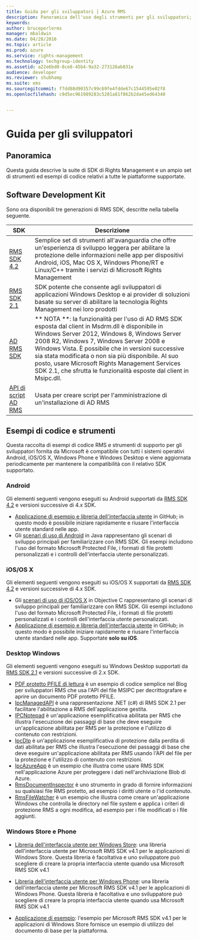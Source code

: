 ```yaml
---
title: Guida per gli sviluppatori | Azure RMS
description: Panoramica dell'uso degli strumenti per gli sviluppatori; SDK, librerie aggiuntive ed esempi di codice.
keywords: 
author: bruceperlerms
manager: mbaldwin
ms.date: 04/28/2016
ms.topic: article
ms.prod: azure
ms.service: rights-management
ms.technology: techgroup-identity
ms.assetid: a22e6bd0-8ce8-45b4-9a32-273126ab831e
audience: developer
ms.reviewer: shubhamp
ms.suite: ems
ms.sourcegitcommit: f7dd88d90357c99c69fe4fdde67c1544595e02f8
ms.openlocfilehash: c9d5ec961989283c5201a81f862b2da45ed64340


---
```


# Guida per gli sviluppatori

## Panoramica ##
Questa guida descrive la suite di SDK di Rights Management e un ampio set di strumenti ed esempi di codice relativi a tutte le piattaforme supportate. 

## Software Development Kit ##
Sono ora disponibili tre generazioni di RMS SDK, descritte nella tabella seguente.

| SDK | Descrizione |
|------|---------|
| [RMS SDK 4.2](active-directory-rights-management-services-multi-platform-thin-client-sdk-portal.md) | Semplice set di strumenti all'avanguardia che offre un'esperienza di sviluppo leggera per abilitare la protezione delle informazioni nelle app per dispositivi Android, iOS, Mac OS X, Windows Phone/RT e Linux/C++ tramite i servizi di Microsoft Rights Management |
| [RMS SDK 2.1](microsoft-information-protection-and-control-client-portal.md) | SDK potente che consente agli sviluppatori di applicazioni Windows Desktop e ai provider di soluzioni basate su server di abilitare la tecnologia Rights Management nei loro prodotti|
|[AD RMS SDK](https://msdn.microsoft.com/library/cc530379(v=vs.85).aspx)|** NOTA **: la funzionalità per l'uso di AD RMS SDK esposta dal client in Msdrm.dll è disponibile in Windows Server 2012, Windows 8, Windows Server 2008 R2, Windows 7, Windows Server 2008 e Windows Vista. È possibile che in versioni successive sia stata modificata o non sia più disponibile. Al suo posto, usare Microsoft Rights Management Services SDK 2.1, che sfrutta le funzionalità esposte dal client in Msipc.dll.|
|[API di script AD RMS](https://msdn.microsoft.com/en-us/library/bb968797(v=vs.85).aspx)| Usata per creare script per l'amministrazione di un'installazione di AD RMS|

## Esempi di codice e strumenti
Questa raccolta di esempi di codice RMS e strumenti di supporto per gli sviluppatori fornita da Microsoft è compatibile con tutti i sistemi operativi Android, iOS/OS X, Windows Phone e Windows Desktop e viene aggiornata periodicamente per mantenere la compatibilità con il relativo SDK supportato.

### Android

Gli elementi seguenti vengono eseguiti su Android supportati da [RMS SDK 4.2](active-directory-rights-management-services-multi-platform-thin-client-sdk-portal.md) e versioni successive di 4.x SDK.

- [Applicazione di esempio e libreria dell'interfaccia utente](https://github.com/AzureAD/rms-sdk-ui-for-android) in GitHub; in questo modo è possibile iniziare rapidamente e riusare l'interfaccia utente standard nelle app.
- Gli [scenari di uso di Android](https://msdn.microsoft.com/en-us/library/dn758246(v=vs.85).aspx) in Java rappresentano gli scenari di sviluppo principali per familiarizzare con RMS SDK. Gli esempi includono l'uso del formato Microsoft Protected File, i formati di file protetti personalizzati e i controlli dell'interfaccia utente personalizzati.

### iOS/OS X

Gli elementi seguenti vengono eseguiti su iOS/OS X supportati da [RMS SDK 4.2](active-directory-rights-management-services-multi-platform-thin-client-sdk-portal.md) e versioni successive di 4.x SDK.

- Gli [scenari di uso di iOS/OS X](https://msdn.microsoft.com/en-us/library/dn758307(v=vs.85).aspx) in Objective C rappresentano gli scenari di sviluppo principali per familiarizzare con RMS SDK. Gli esempi includono l'uso del formato Microsoft Protected File, i formati di file protetti personalizzati e i controlli dell'interfaccia utente personalizzati.
- [Applicazione di esempio e libreria dell'interfaccia utente](https://github.com/AzureAD/rms-sdk-ui-for-ios) in GitHub; in questo modo è possibile iniziare rapidamente e riusare l'interfaccia utente standard nelle app. Supportate **solo su iOS**.

### Desktop Windows

Gli elementi seguenti vengono eseguiti su Windows Desktop supportati da [RMS SDK 2.1](microsoft-information-protection-and-control-client-portal.md) e versioni successive di 2.x SDK.

- [PDF protetto PFILE di lettura](https://blogs.msdn.microsoft.com/rms/2015/11/09/reading-a-pfile-protected-pdf/) è un esempio di codice semplice nel Blog per sviluppatori RMS che usa l'API del file MSIPC per decrittografare e aprire un documento PDF protetto PFILE.
- [IpcManagedAPI](https://github.com/Azure-Samples/active-directory-dotnet-rms) è una rappresentazione .NET (c#) di RMS SDK 2.1 per facilitare l'abilitazione a RMS dell'applicazione gestita.
- [IPCNotepad](https://code.msdn.microsoft.com/ipcnotepad-sample-f67dae80) è un'applicazione esemplificativa abilitata per RMS che illustra l'esecuzione dei passaggi di base che deve eseguire un'applicazione abilitata per RMS per la protezione e l'utilizzo di contenuto con restrizioni.
- [IpcDIp](https://github.com/Azure-Samples/active-directory-dotnet-rms) è un'applicazione esemplificativa di protezione dalla perdita di dati abilitata per RMS che illustra l'esecuzione dei passaggi di base che deve eseguire un'applicazione abilitata per RMS usando l'API del file per la protezione e l'utilizzo di contenuto con restrizioni.
- [IpcAzureApp](https://github.com/Azure-Samples/active-directory-dotnet-rms) è un esempio che illustra come usare RMS SDK nell'applicazione Azure per proteggere i dati nell'archiviazione Blob di Azure.
- [RmsDocumentInspector](https://github.com/Azure-Samples/active-directory-dotnet-rms) è uno strumento in grado di fornire informazioni su qualsiasi file RMS protetto, ad esempio i diritti utente o l'id contenuto.
- [RmsFileWatcher](https://github.com/Azure-Samples/active-directory-dotnet-rms) è un esempio che illustra come creare un'applicazione Windows che controlla le directory nel file system e applica i criteri di protezione RMS a ogni modifica, ad esempio per i file modificati o i file aggiunti.

### Windows Store e Phone

- [Libreria dell'interfaccia utente per Windows Store](https://github.com/AzureAD/rms-sdk-ui-for-windowsstore): una libreria dell'interfaccia utente per Microsoft RMS SDK v4.1 per le applicazioni di Windows Store. Questa libreria è facoltativa e uno sviluppatore può scegliere di creare la propria interfaccia utente quando usa Microsoft RMS SDK v4.1

- [Libreria dell'interfaccia utente per Windows Phone](https://github.com/AzureAD/rms-sdk-ui-for-winphone): una libreria dell'interfaccia utente per Microsoft RMS SDK v4.1 per le applicazioni di Windows Phone. Questa libreria è facoltativa e uno sviluppatore può scegliere di creare la propria interfaccia utente quando usa Microsoft RMS SDK v4.1

- [Applicazione di esempio](https://github.com/Azure-Samples/active-directory-dotnet-rms-windowsstore): l'esempio per Microsoft RMS SDK v4.1 per le applicazioni di Windows Store fornisce un esempio di utilizzo del documento di base per la piattaforma.



<!--HONumber=Jun16_HO4-->


